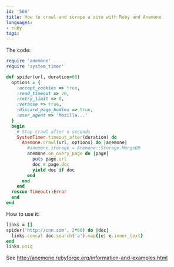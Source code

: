 ```yaml
---
id: '566'
title: How to crawl and scrape a site with Ruby and Anemone
languages:
- ruby
tags:
---
```

The code:


```ruby
require 'anemone'
require 'system_timer'

def spider(url, duration=60)
  options = { 
    :accept_cookies => true,
    :read_timeout => 20,
    :retry_limit => 0,
    :verbose => true,
    :discard_page_bodies => true,
    :user_agent => 'Mozilla...'
  }
  begin
    # Stop crawl after n seconds
    SystemTimer.timeout_after(duration) do
      Anemone.crawl(url, options) do |anemone|
        #anemone.storage = Anemone::Storage.MongoDB
        anemone.on_every_page do |page|
          puts page.url
          doc = page.doc
          yield doc if doc
        end
      end
    end
  rescue Timeout::Error
  end
end
```
    

How to use it:


```ruby
links = []
spider('http://cnn.com', 2*60) do |doc|
  links.concat doc.search('a').map{|e| e.inner_text}
end
links.uniq
```
    

See <http://anemone.rubyforge.org/information-and-examples.html>

